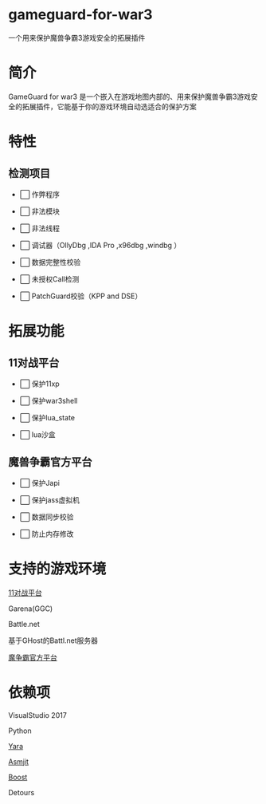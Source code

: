 # gameguard-for-war3
一个用来保护魔兽争霸3游戏安全的拓展插件

# 简介

GameGuard for war3 是一个嵌入在游戏地图内部的、用来保护魔兽争霸3游戏安全的拓展插件，它能基于你的游戏环境自动选适合的保护方案

# 特性

## 检测项目

* ⬜ 作弊程序

* ⬜ 非法模块

* ⬜ 非法线程

* ⬜ 调试器（OllyDbg ,IDA Pro ,x96dbg ,windbg ）

* ⬜ 数据完整性校验

* ⬜ 未授权Call检测

* ⬜ PatchGuard校验（KPP and DSE）

# 拓展功能

## 11对战平台

* ⬜ 保护11xp

* ⬜ 保护war3shell

* ⬜ 保护lua_state

* ⬜ lua沙盒

## 魔兽争霸官方平台

* ⬜ 保护Japi

* ⬜ 保护jass虚拟机

* ⬜ 数据同步校验

* ⬜ 防止内存修改


# 支持的游戏环境
 
[11对战平台](http://www.5211game.com/)

Garena(GGC)

Battle.net

基于GHost的Battl.net服务器

[魔争霸官方平台](http://dz.163.com/)

# 依赖项

VisualStudio 2017

Python

[Yara](https://github.com/VirusTotal/yara)

[Asmjit](https://github.com/asmjit/asmjit)

[Boost](http://www.boost.org/)

Detours














